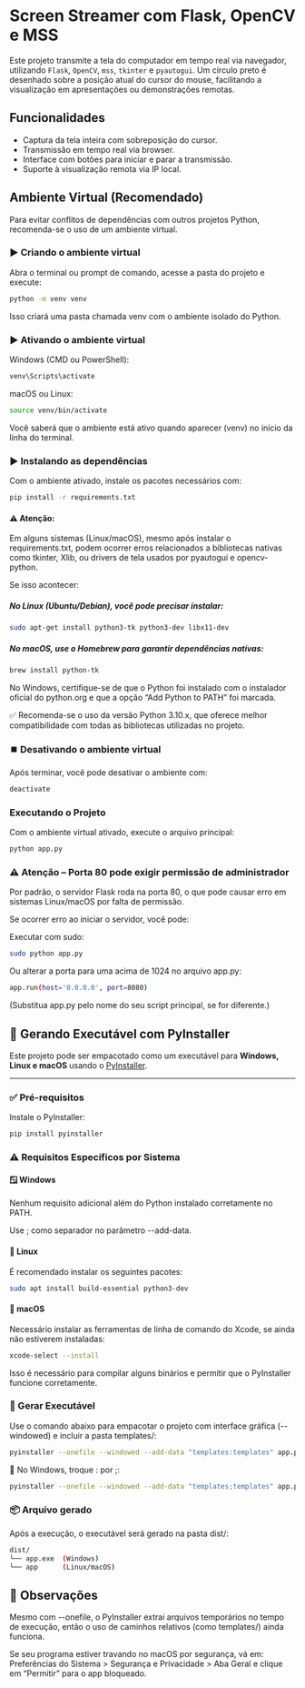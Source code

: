 # Screen Streamer com Flask, OpenCV e MSS

Este projeto transmite a tela do computador em tempo real via navegador, utilizando `Flask`, `OpenCV`, `mss`, `tkinter` e `pyautogui`. Um círculo preto é desenhado sobre a posição atual do cursor do mouse, facilitando a visualização em apresentações ou demonstrações remotas.

## Funcionalidades

- Captura da tela inteira com sobreposição do cursor.
- Transmissão em tempo real via browser.
- Interface com botões para iniciar e parar a transmissão.
- Suporte à visualização remota via IP local.

## Ambiente Virtual (Recomendado)

Para evitar conflitos de dependências com outros projetos Python, recomenda-se o uso de um ambiente virtual.

### ▶️ Criando o ambiente virtual

Abra o terminal ou prompt de comando, acesse a pasta do projeto e execute:

```bash
python -m venv venv
```
Isso criará uma pasta chamada venv com o ambiente isolado do Python.

### ▶️ Ativando o ambiente virtual

Windows (CMD ou PowerShell):

```bash
venv\Scripts\activate
```
macOS ou Linux:

```bash
source venv/bin/activate
```
Você saberá que o ambiente está ativo quando aparecer (venv) no início da linha do terminal.

### ▶️ Instalando as dependências

Com o ambiente ativado, instale os pacotes necessários com:

```bash
pip install -r requirements.txt
```

#### ⚠️ Atenção:
Em alguns sistemas (Linux/macOS), mesmo após instalar o requirements.txt, podem ocorrer erros relacionados a bibliotecas nativas como tkinter, Xlib, ou drivers de tela usados por pyautogui e opencv-python.

Se isso acontecer:

##### No Linux (Ubuntu/Debian), você pode precisar instalar:

```bash
sudo apt-get install python3-tk python3-dev libx11-dev
```

##### No macOS, use o Homebrew para garantir dependências nativas:

```bash
brew install python-tk
```

No Windows, certifique-se de que o Python foi instalado com o instalador oficial do python.org e que a opção “Add Python to PATH” foi marcada.

✅ Recomenda-se o uso da versão Python 3.10.x, que oferece melhor compatibilidade com todas as bibliotecas utilizadas no projeto.

### ⏹️ Desativando o ambiente virtual

Após terminar, você pode desativar o ambiente com:

```bash
deactivate
```
### Executando o Projeto

Com o ambiente virtual ativado, execute o arquivo principal:

```bash
python app.py
```
### ⚠️ Atenção – Porta 80 pode exigir permissão de administrador

Por padrão, o servidor Flask roda na porta 80, o que pode causar erro em sistemas Linux/macOS por falta de permissão.

Se ocorrer erro ao iniciar o servidor, você pode:

Executar com sudo:

```bash
sudo python app.py
```

Ou alterar a porta para uma acima de 1024 no arquivo app.py:

```bash
app.run(host='0.0.0.0', port=8080)
```



(Substitua app.py pelo nome do seu script principal, se for diferente.)


## 🔧 Gerando Executável com PyInstaller

Este projeto pode ser empacotado como um executável para **Windows, Linux e macOS** usando o [PyInstaller](https://pyinstaller.org/).

---

### ✅ Pré-requisitos

Instale o PyInstaller:

```bash
pip install pyinstaller
```
### ⚠️ Requisitos Específicos por Sistema

#### 🪟 Windows
Nenhum requisito adicional além do Python instalado corretamente no PATH.

Use ; como separador no parâmetro --add-data.

#### 🐧 Linux
É recomendado instalar os seguintes pacotes:

```bash
sudo apt install build-essential python3-dev
```

#### 🍎 macOS
Necessário instalar as ferramentas de linha de comando do Xcode, se ainda não estiverem instaladas:

```bash
xcode-select --install
```

Isso é necessário para compilar alguns binários e permitir que o PyInstaller funcione corretamente.

### 🚀 Gerar Executável
Use o comando abaixo para empacotar o projeto com interface gráfica (--windowed) e incluir a pasta templates/:

```bash
pyinstaller --onefile --windowed --add-data "templates:templates" app.py

```
🔄 No Windows, troque : por ;:

```bash
pyinstaller --onefile --windowed --add-data "templates;templates" app.py

```
### 📦 Arquivo gerado
Após a execução, o executável será gerado na pasta dist/:

```bash
dist/
└── app.exe  (Windows)
└── app      (Linux/macOS)
```

## 📝 Observações
Mesmo com --onefile, o PyInstaller extrai arquivos temporários no tempo de execução, então o uso de caminhos relativos (como templates/) ainda funciona.

Se seu programa estiver travando no macOS por segurança, vá em:
Preferências do Sistema > Segurança e Privacidade > Aba Geral
e clique em “Permitir” para o app bloqueado.